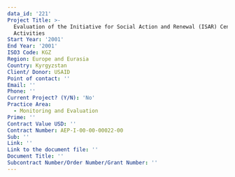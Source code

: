 ```yaml
---
data_id: '221'
Project Title: >-
  Evaluation of the Initiative for Social Action and Renewal (ISAR) Central Asia
  Activities
Start Year: '2001'
End Year: '2001'
ISO3 Code: KGZ
Region: Europe and Eurasia
Country: Kyrgyzstan
Client/ Donor: USAID
Point of contact: ''
Email: ''
Phone: ''
Current Project? (Y/N): 'No'
Practice Area:
  - Monitoring and Evaluation
Prime: ''
Contract Value USD: ''
Contract Number: AEP-I-00-00-00022-00
Sub: ''
Link: ''
Link to the document file: ''
Document Title: ''
Subcontract Number/Order Number/Grant Number: ''
---
```

